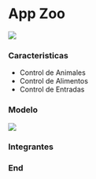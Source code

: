 # App Zoo
![](https://logos-marcas.com/wp-content/uploads/2021/03/San-Diego-Zoo-Logo.jpg)

### Caracteristicas

- Control de Animales
- Control de Alimentos
- Control de Entradas

### Modelo

![](https://i.ibb.co/QFht4W8/PB2-Grupo8.png)

### Integrantes



### End
